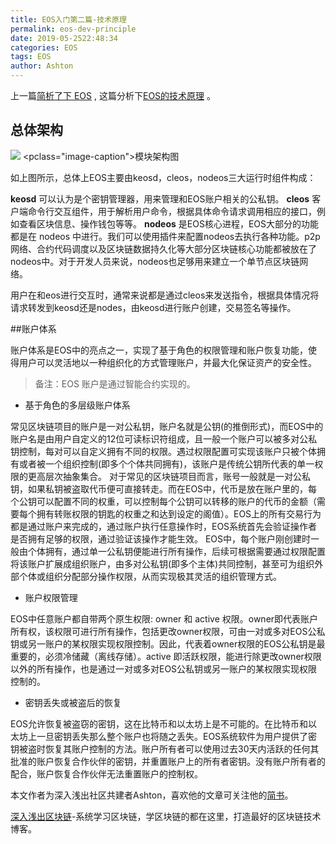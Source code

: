 ```yaml
---
title: EOS入门第二篇-技术原理
permalink: eos-dev-principle
date: 2019-05-2522:48:34
categories: EOS
tags: EOS
author: Ashton
---
```


上一篇[简析了下 EOS](https://learnblockchain.cn/2019/05/24/eos-dev-intro/) , 这篇分析下[EOS的技术原理](https://learnblockchain.cn/2019/05/25/eos-dev-principle/) 。

<!-- more -->

## 总体架构

![](https://img.learnblockchain.cn/2019/05/15589392544485.jpg)
<pclass="image-caption">模块架构图</p>

如上图所示，总体上EOS主要由keosd，cleos，nodeos三大运行时组件构成：

**keosd** 可以认为是个密钥管理器，用来管理和EOS账户相关的公私钥。
**cleos** 客户端命令行交互组件，用于解析用户命令，根据具体命令请求调用相应的接口，例如查看区块信息、操作钱包等等。
**nodeos** 是EOS核心进程，EOS大部分的功能都是在 nodeos 中进行。我们可以使用插件来配置nodeos去执行各种功能。p2p网络、合约代码调度以及区块链数据持久化等大部分区块链核心功能都被放在了nodeos中。对于开发人员来说，nodeos也足够用来建立一个单节点区块链网络。

用户在和eos进行交互时，通常来说都是通过cleos来发送指令，根据具体情况将请求转发到keosd还是nodes，由keosd进行账户创建，交易签名等操作。

##账户体系

账户体系是EOS中的亮点之一，实现了基于角色的权限管理和账户恢复功能，使得用户可以灵活地以一种组织化的方式管理账户，并最大化保证资产的安全性。

> 备注：EOS 账户是通过智能合约实现的。

* 基于角色的多层级账户体系

常见区块链项目的账户是一对公私钥，账户名就是公钥(的推倒形式)，而EOS中的账户名是由用户自定义的12位可读标识符组成，且一般一个账户可以被多对公私钥控制，每对可以自定义拥有不同的权限。遇过权限配置可实现该账户只被个体拥有或者被一个组织控制(即多个个体共同拥有)，该账户是传统公钥所代表的单一权限的更高层次抽象集合。
对于常见的区块链项目而言，账号一般就是一对公私钥，如果私钥被盗取代币便可直接转走。而在EOS中，代币是放在账户里的，每个公钥可以配置不同的权重，可以控制每个公钥可以转移的账户的代币的金额（需要每个拥有转账权限的钥匙的权重之和达到设定的阁值）。EOS上的所有交易行为都是通过账户来完成的，通过账户执行任意操作时，EOS系统首先会验证操作者是否拥有足够的权限，通过验证该操作才能生效。
EOS中，每个账户刚创建时一般由个体拥有，通过单一公私钥便能进行所有操作，后续可根据需要通过权限配置将该账户扩展成组织账户，由多对公私钥(即多个主体)共同控制，甚至可为组织外部个体或组织分配部分操作权限，从而实现极其灵活的组织管理方式。

* 账户权限管理

EOS中任意账户都自带两个原生权限: owner 和 active 权限。owner即代表账户所有权，该权限可进行所有操作，包括更改owner权限，可由一对或多对EOS公私钥或另一账户的某权限实现权限控制。因此，代表着owner权限的EOS公私钥是最重要的，必须冷储藏（离线存储）。active 即活跃权限，能进行除更改owner权限以外的所有操作，也是通过一对或多对EOS公私钥或另一账户的某权限实现权限控制的。

* 密钥丢失或被盗后的恢复

EOS允许恢复被盗窃的密钥，这在比特币和以太坊上是不可能的。在比特币和以太坊上一旦密钥丢失那么整个账户也将随之丢失。EOS系统软件为用户提供了密钥被盗时恢复其账户控制的方法。账户所有者可以使用过去30天内活跃的任何其批准的账户恢复合作伙伴的密钥，并重置账户上的所有者密钥。没有账户所有者的配合，账户恢复合作伙伴无法重置账户的控制权。

本文作者为深入浅出社区共建者Ashton，喜欢他的文章可关注他的[简书](https://www.jianshu.com/u/922115b98e3f)。

[深入浅出区块链](https://learnblockchain.cn/)-系统学习区块链，学区块链的都在这里，打造最好的区块链技术博客。